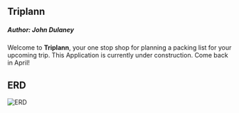 ## Triplann
##### Author: John Dulaney

Welcome to **Triplann**, your one stop shop for planning a packing list for your upcoming trip. This Application is currently under construction. Come back in April!

## ERD
![ERD](https://imgur.com/PIrt1XE)